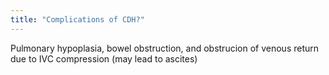 ```yaml
---
title: "Complications of CDH?"
---
```

Pulmonary hypoplasia, bowel obstruction, and obstrucion of venous return due to IVC compression (may lead to ascites)

